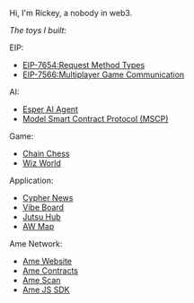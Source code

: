 Hi, I'm Rickey, a nobody in web3.

*The toys I built:*

EIP:
- [EIP-7654:Request Method Types](https://eips.ethereum.org/EIPS/eip-7654)   
- [EIP-7566:Multiplayer Game Communication](https://eips.ethereum.org/EIPS/eip-7566)  

AI:
- [Esper AI Agent](https://github.com/AmeNetwork/amer)  
- [Model Smart Contract Protocol (MSCP)](https://github.com/AmeNetwork/Model-Smart-Contract-Protocol)

Game:
- [Chain Chess](https://chainchess.xyz/)
- [Wiz World](http://wizworld.xyz/)

Application:
- [Cypher News](https://cypher.news/)
- [Vibe Board](https://vibeboard.xyz/)
- [Jutsu Hub](https://jutsuhub.xyz/)
- [AW Map](https://awmap.xyz/)

Ame Network:
- [Ame Website](https://ame.network/)
- [Ame Contracts](https://github.com/AmeNetwork/ame)
- [Ame Scan](https://scan.ame.network/)
- [Ame JS SDK](https://github.com/AmeNetwork/ame-sdk)










